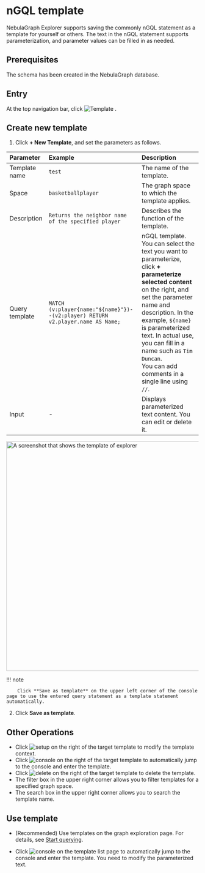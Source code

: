 # nGQL template

NebulaGraph Explorer supports saving the commonly nGQL statement as a template for yourself or others. The text in the nGQL statement supports parameterization, and parameter values can be filled in as needed.

## Prerequisites

The schema has been created in the NebulaGraph database.

## Entry

At the top navigation bar, click ![Template](https://docs-cdn.nebula-graph.com.cn/figures/icon-navbar-queryTemplate.png) .

## Create new template

1. Click **+ New Template**, and set the parameters as follows.

  |Parameter|Example|Description|
  |:---|:---|:---|
  |Template name|`test`|The name of the template.|
  |Space|`basketballplayer`|The graph space to which the template applies.|
  |Description|`Returns the neighbor name of the specified player`| Describes the function of the template.|
  |Query template|`MATCH (v:player{name:"${name}"})--(v2:player) RETURN v2.player.name AS Name;`|nGQL template. You can select the text you want to parameterize, click **+ parameterize selected content** on the right, and set the parameter name and description. In the example, `${name}` is parameterized text. In actual use, you can fill in a name such as `Tim Duncan`.<br>You can add comments in a single line using `//`.|
  |Input|-|Displays parameterized text content. You can edit or delete it.|

  <img src="https://docs-cdn.nebula-graph.com.cn/figures/eo_expl_template_230913_en.png" width="600" alt="A screenshot that shows the template of explorer">

  !!! note

        Click **Save as template** on the upper left corner of the console page to use the entered query statement as a template statement automatically.

2. Click **Save as template**.

## Other Operations

- Click ![setup](https://docs-cdn.nebula-graph.com.cn/figures/setup-220916.png) on the right of the target template to modify the template context.
- Click ![console](https://docs-cdn.nebula-graph.com.cn/figures/nav-console2.png) on the right of the target template to automatically jump to the console and enter the template.
- Click ![delete](https://docs-cdn.nebula-graph.com.cn/figures/alert-delete.png) on the right of the target template to delete the template.
- The filter box in the upper right corner allows you to filter templates for a specified graph space.
- The search box in the upper right corner allows you to search the template name.

## Use template

- (Recommended) Use templates on the graph exploration page. For details, see [Start querying](../graph-explorer/ex-ug-query-exploration.md).

- Click ![console](https://docs-cdn.nebula-graph.com.cn/figures/nav-console2.png) on the template list page to automatically jump to the console and enter the template. You need to modify the parameterized text.

